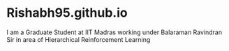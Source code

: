 # Rishabh95.github.io
I am a Graduate Student at IIT Madras working under Balaraman Ravindran Sir in area of Hierarchical Reinforcement Learning

